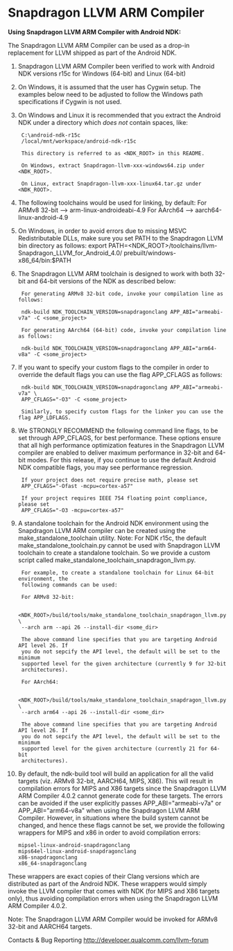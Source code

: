 Snapdragon LLVM ARM Compiler  
==============================================================
**Using Snapdragon LLVM ARM Compiler with Android NDK:**  

The Snapdragon LLVM ARM Compiler can be used as a drop-in replacement
for LLVM shipped as part of the Android NDK.

1. Snapdragon LLVM ARM Compiler been verified to work with Android
NDK versions r15c for Windows (64-bit) and Linux (64-bit)

2. On Windows, it is assumed that the user has Cygwin setup. The examples below
need to be adjusted to follow the Windows path specifications if Cygwin is not
used.

3. On Windows and Linux it is recommended that you extract the Android NDK
under a directory which *does not* contain spaces, like:

        C:\android-ndk-r15c
        /local/mnt/workspace/android-ndk-r15c

        This directory is referred to as <NDK_ROOT> in this README.

        On Windows, extract Snapdragon-llvm-xxx-windows64.zip under <NDK_ROOT>.

        On Linux, extract Snapdragon-llvm-xxx-linux64.tar.gz under <NDK_ROOT>.

4. The following toolchains would be used for linking, by default:
        For ARMv8 32-bit --> arm-linux-androideabi-4.9
        For AArch64 --> aarch64-linux-android-4.9

5. On Windows, in order to avoid errors due to missing MSVC Redistributable
DLLs, make sure you set PATH to the Snapdragon LLVM bin directory as follows:
export PATH=<NDK_ROOT>/toolchains/llvm-Snapdragon_LLVM_for_Android_4.0/
prebuilt/windows-x86_64/bin:$PATH

6. The Snapdragon LLVM ARM toolchain is designed to work with both 32-bit
and 64-bit versions of the NDK as described below:

        For generating ARMv8 32-bit code, invoke your compilation line as follows:

        ndk-build NDK_TOOLCHAIN_VERSION=snapdragonclang APP_ABI="armeabi-v7a" -C <some_project>

        For generating AArch64 (64-bit) code, invoke your compilation line as follows:

        ndk-build NDK_TOOLCHAIN_VERSION=snapdragonclang APP_ABI="arm64-v8a" -C <some_project>

7. If you want to specify your custom flags to the compiler in order to
override the default flags you can use the flag APP_CFLAGS as follows:

        ndk-build NDK_TOOLCHAIN_VERSION=snapdragonclang APP_ABI="armeabi-v7a" \
        APP_CFLAGS="-O3" -C <some_project>

        Similarly, to specify custom flags for the linker you can use the flag APP_LDFLAGS.

8. We STRONGLY RECOMMEND the following command line flags, to be set through
APP_CFLAGS, for best performance. These options ensure that all high
performance optimization features in the Snapdragon LLVM compiler are enabled
to deliver maximum performance in 32-bit and 64-bit modes. For this release, if
you continue to use the default Android NDK compatible flags, you may see
performance regression.

        If your project does not require precise math, please set
        APP_CFLAGS="-Ofast -mcpu=cortex-a57"

        If your project requires IEEE 754 floating point compliance, please set
        APP_CFLAGS="-O3 -mcpu=cortex-a57"

9. A standalone toolchain for the Android NDK environment using the Snapdragon
LLVM ARM compiler can be created using the make_standalone_toolchain utility.
Note: For NDK r15c, the default make_standalone_toolchain.py cannot be used
with Snapdragon LLVM toolchain to create a standalone toolchain. So we provide
a custom script called make_standalone_toolchain_snapdragon_llvm.py.

        For example, to create a standalone toolchain for Linux 64-bit environment, the
        following commands can be used:

        For ARMv8 32-bit:

        <NDK_ROOT>/build/tools/make_standalone_toolchain_snapdragon_llvm.py \
        --arch arm --api 26 --install-dir <some_dir>

        The above command line specifies that you are targeting Android API level 26. If
        you do not sepcify the API level, the default will be set to the minimum
        supported level for the given architecture (currently 9 for 32-bit
        architectures).
        
        For AArch64:

        <NDK_ROOT>/build/tools/make_standalone_toolchain_snapdragon_llvm.py \
        --arch arm64 --api 26 --install-dir <some_dir>

        The above command line specifies that you are targeting Android API level 26. If
        you do not sepcify the API level, the default will be set to the minimum
        supported level for the given architecture (currently 21 for 64-bit
        architectures).

10. By default, the ndk-build tool will build an application for all the valid
targets (viz. ARMv8 32-bit, AARCH64, MIPS, X86). This will result in compilation
errors for MIPS and X86 targets since the Snapdragon LLVM ARM Compiler 4.0.2
cannot generate code for these targets. The errors can be avoided if the user
explicitly passes APP_ABI="armeabi-v7a" or APP_ABI="arm64-v8a" when using the
Snapdragon LLVM ARM Compiler. However, in situations where the build
system cannot be changed, and hence these flags cannot be set, we provide the
following wrappers for MIPS and x86 in order to avoid compilation errors:

        mipsel-linux-android-snapdragonclang
        mips64el-linux-android-snapdragonclang
        x86-snapdragonclang
        x86_64-snapdragonclang

These wrappers are exact copies of their Clang versions which are
distributed as part of the Android NDK. These wrappers would simply invoke
the LLVM compiler that comes with NDK (for MIPS and X86 targets only), thus
avoiding compilation errors when using the Snapdragon LLVM ARM Compiler 4.0.2.

Note: The Snapdragon LLVM ARM Compiler would be invoked for ARMv8 32-bit and AARCH64 targets.

Contacts & Bug Reporting
http://developer.qualcomm.com/llvm-forum
